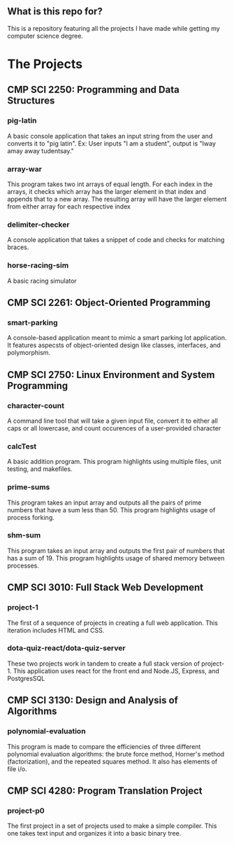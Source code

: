 ## What is this repo for?
This is a repository featuring all the projects I have made while getting my computer science degree. 
 
# The Projects

## CMP SCI 2250: Programming and Data Structures

### pig-latin
A basic console application that takes an input string from the user and converts it to "pig latin".
Ex: User inputs "I am a student", output is "Iway amay away tudentsay."

### array-war
This program takes two int arrays of equal length. For each index in the arrays, it checks which array has the larger element
in that index and appends that to a new array. The resulting array will have the larger element from either array for each respective index

### delimiter-checker
A console application that takes a snippet of code and checks for matching braces.

### horse-racing-sim
A basic racing simulator

## CMP SCI 2261: Object-Oriented Programming

### smart-parking
A console-based application meant to mimic a smart parking lot application. It features aspecsts of object-oriented design like classes, interfaces, and polymorphism.

## CMP SCI 2750: Linux Environment and System Programming

### character-count
A command line tool that will take a given input file, convert it to either all caps or all lowercase, and count occurences of a user-provided character

### calcTest
A basic addition program. This program highlights using multiple files, unit testing, and makefiles.

### prime-sums
This program takes an input array and outputs all the pairs of prime numbers that have a sum less than 50. This program highlights usage of process forking.

### shm-sum
This program takes an input array and outputs the first pair of numbers that has a sum of 19. This program highlights usage of shared memory between processes.

## CMP SCI 3010: Full Stack Web Development

### project-1
The first of a sequence of projects in creating a full web application. This iteration includes HTML and CSS.

### dota-quiz-react/dota-quiz-server
These two projects work in tandem to create a full stack version of project-1. This application uses react for the front end and Node.JS, Express, and PostgresSQL 


## CMP SCI 3130: Design and Analysis of Algorithms

### polynomial-evaluation
This program is made to compare the efficiencies of three different polynomial evaluation algorithms: the brute force method, Horner's method (factorization), and the repeated squares method.
It also has elements of file i/o.

## CMP SCI 4280: Program Translation Project

### project-p0
The first project in a set of projects used to make a simple compiler. This one takes text input and organizes it into a basic binary tree.
